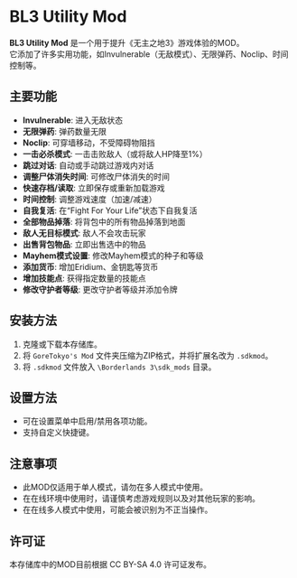 # BL3 Utility Mod

**BL3 Utility Mod** 是一个用于提升《无主之地3》游戏体验的MOD。  
它添加了许多实用功能，如Invulnerable（无敌模式）、无限弹药、Noclip、时间控制等。

## 主要功能
- **Invulnerable**: 进入无敌状态  
- **无限弹药**: 弹药数量无限  
- **Noclip**: 可穿墙移动，不受障碍物阻挡  
- **一击必杀模式**: 一击击败敌人（或将敌人HP降至1%）  
- **跳过对话**: 自动或手动跳过游戏内对话  
- **调整尸体消失时间**: 可修改尸体消失的时间  
- **快速存档/读取**: 立即保存或重新加载游戏  
- **时间控制**: 调整游戏速度（加速/减速）  
- **自我复活**: 在“Fight For Your Life”状态下自我复活  
- **全部物品掉落**: 将背包中的所有物品掉落到地面  
- **敌人无目标模式**: 敌人不会攻击玩家  
- **出售背包物品**: 立即出售选中的物品  
- **Mayhem模式设置**: 修改Mayhem模式的种子和等级  
- **添加货币**: 增加Eridium、金钥匙等货币  
- **增加技能点**: 获得指定数量的技能点  
- **修改守护者等级**: 更改守护者等级并添加令牌  

## 安装方法
1. 克隆或下载本存储库。  
2. 将 `GoreTokyo's Mod` 文件夹压缩为ZIP格式，并将扩展名改为 `.sdkmod`。  
3. 将 `.sdkmod` 文件放入 `\Borderlands 3\sdk_mods` 目录。  

## 设置方法
- 可在设置菜单中启用/禁用各项功能。  
- 支持自定义快捷键。  

## 注意事项
- 此MOD仅适用于单人模式，请勿在多人模式中使用。  
- 在在线环境中使用时，请谨慎考虑游戏规则以及对其他玩家的影响。  
- 在在线多人模式中使用，可能会被识别为不正当操作。  

## 许可证
本存储库中的MOD目前根据 CC BY-SA 4.0 许可证发布。  